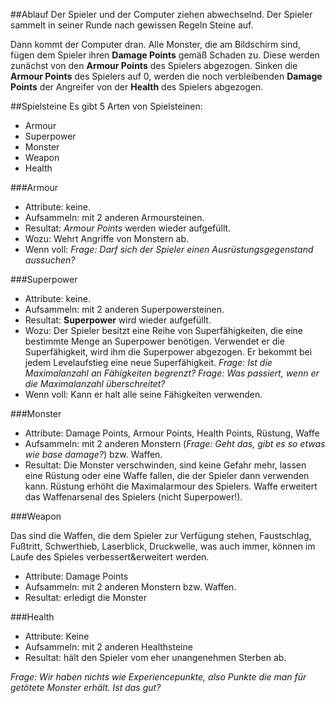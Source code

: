 ##Ablauf
Der Spieler und der Computer ziehen abwechselnd. Der Spieler sammelt in seiner Runde nach gewissen Regeln Steine auf. 

Dann kommt der Computer dran. Alle Monster, die am Bildschirm sind, fügen dem Spieler ihren **Damage Points** gemäß Schaden zu. Diese werden zunächst von den **Armour Points** des Spielers abgezogen. Sinken die **Armour Points** des Spielers auf 0, werden die noch verbleibenden **Damage Points** der Angreifer von der **Health** des Spielers abgezogen.

##Spielsteine
Es gibt 5 Arten von Spielsteinen:

* Armour
* Superpower
* Monster
* Weapon
* Health

###Armour

* Attribute: keine.
* Aufsammeln: mit 2 anderen Armoursteinen.
* Resultat: *Armour Points* werden wieder aufgefüllt.
* Wozu: Wehrt Angriffe von Monstern ab.
* Wenn voll: *Frage: Darf sich der Spieler einen Ausrüstungsgegenstand aussuchen?*

###Superpower

* Attribute: keine.
* Aufsammeln: mit 2 anderen Superpowersteinen.
* Resultat: **Superpower** wird wieder aufgefüllt. 
* Wozu: Der Spieler besitzt eine Reihe von Superfähigkeiten, die eine bestimmte Menge an Superpower benötigen. Verwendet er die Superfähigkeit, wird ihm die Superpower abgezogen. Er bekommt bei jedem Levelaufstieg eine neue Superfähigkeit. *Frage: Ist die Maximalanzahl an Fähigkeiten begrenzt? Frage: Was passiert, wenn er die Maximalanzahl überschreitet?*
* Wenn voll: Kann er halt alle seine Fähigkeiten verwenden.

###Monster

* Attribute: Damage Points, Armour Points, Health Points, Rüstung, Waffe
* Aufsammeln: mit 2 anderen Monstern (*Frage: Geht das, gibt es so etwas wie base damage?*) bzw. Waffen.
* Resultat: Die Monster verschwinden, sind keine Gefahr mehr, lassen eine Rüstung oder eine Waffe fallen, die der Spieler dann verwenden kann. Rüstung erhöht die Maximalarmour des Spielers. Waffe erweitert das Waffenarsenal des Spielers (nicht Superpower!).

###Weapon

Das sind die Waffen, die dem Spieler zur Verfügung stehen, Faustschlag, Fußtritt, Schwerthieb, Laserblick, Druckwelle, was auch immer, können im Laufe des Spieles verbessert&erweitert werden.

* Attribute: Damage Points
* Aufsammeln: mit 2 anderen Monstern bzw. Waffen.
* Resultat: erledigt die Monster

###Health

* Attribute: Keine
* Aufsammeln: mit 2 anderen Healthsteine
* Resultat: hält den Spieler vom eher unangenehmen Sterben ab.

*Frage: Wir haben nichts wie Experiencepunkte, also Punkte die man für getötete Monster erhält. Ist das gut?*